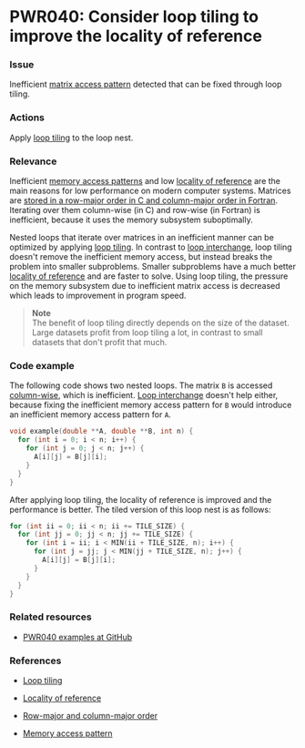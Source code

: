 # PWR040: Consider loop tiling to improve the locality of reference

### Issue

Inefficient
[matrix access pattern](/Glossary/Row-major-and-column-major-order.md) detected
that can be fixed through loop tiling.

### Actions

Apply
[loop tiling](/Glossary/Loop-tiling.md)
to the loop nest.

### Relevance

Inefficient [memory access patterns](/Glossary/Memory-access-pattern.md) and low
[locality of reference](/Glossary/Locality-of-reference.md) are the main reasons
for low performance on modern computer systems. Matrices are
[stored in a row-major order in C and column-major order in Fortran](/Glossary/Row-major-and-column-major-order.md).
Iterating over them column-wise (in C) and row-wise (in Fortran) is inefficient,
because it uses the memory subsystem suboptimally.

Nested loops that iterate over matrices in an inefficient manner can be
optimized by applying [loop tiling](/Glossary/Loop-tiling.md). In contrast to
[loop interchange](/Glossary/Loop-interchange.md), loop tiling doesn't remove
the inefficient memory access, but instead breaks the problem into smaller
subproblems. Smaller subproblems have a much better
[locality of reference](/Glossary/Locality-of-reference.md) and are faster to
solve. Using loop tiling, the pressure on the memory subsystem due to
inefficient matrix access is decreased which leads to improvement in program
speed.

>**Note**  
>The benefit of loop tiling directly depends on the size of the dataset. Large
>datasets profit from loop tiling a lot, in contrast to small datasets that
>don't profit that much.

### Code example

The following code shows two nested loops. The matrix `B` is accessed
[column-wise](/Glossary/Row-major-and-column-major-order.md), which is
inefficient. [Loop interchange](/Glossary/Loop-interchange.md) doesn't help
either, because fixing the inefficient memory access pattern for `B` would
introduce an inefficient memory access pattern for `A`.

```c
void example(double **A, double **B, int n) {
  for (int i = 0; i < n; i++) {
    for (int j = 0; j < n; j++) {
      A[i][j] = B[j][i];
    }
  }
}
```

After applying loop tiling, the locality of reference is improved and the
performance is better. The tiled version of this loop nest is as follows:

```c
for (int ii = 0; ii < n; ii += TILE_SIZE) {
  for (int jj = 0; jj < n; jj += TILE_SIZE) {
    for (int i = ii; i < MIN(ii + TILE_SIZE, n); i++) {
      for (int j = jj; j < MIN(jj + TILE_SIZE, n); j++) {
        A[i][j] = B[j][i];
      }
    }
  }
}
```

### Related resources

* [PWR040 examples at GitHub](/Checks/PWR040)

### References

* [Loop tiling](/Glossary/Loop-tiling.md)

* [Locality of reference](/Glossary/Locality-of-reference.md)

* [Row-major and column-major order](/Glossary/Row-major-and-column-major-order.md)

* [Memory access pattern](/Glossary/Memory-access-pattern.md)
